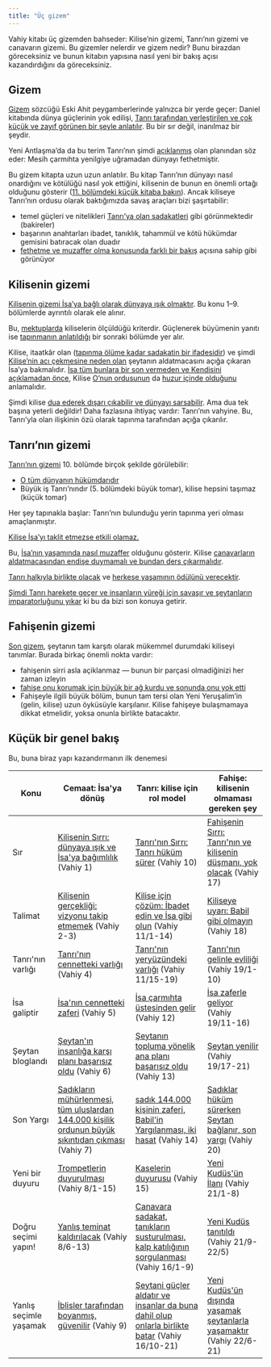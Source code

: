 ```yaml
---
title: "Üç gizem"
---
```



Vahiy kitabı üç gizemden bahseder: Kilise’nin gizemi, Tanrı’nın gizemi ve canavarın gizemi. Bu gizemler nelerdir ve gizem nedir? Bunu birazdan göreceksiniz ve bunun kitabın yapısına nasıl yeni bir bakış açısı kazandırdığını da göreceksiniz.


## Gizem

<a name="998e"></a>
[Gizem](https://www.bibleserver.com/search/NIV/mystery) sözcüğü Eski Ahit peygamberlerinde yalnızca bir yerde geçer: Daniel kitabında dünya güçlerinin yok edilişi, [Tanrı tarafından yerleştirilen ve çok küçük ve zayıf görünen bir şeyle anlatılır](../../../bible/daniel/expl/the-four-kingdoms-in-daniel). Bu bir sır değil, inanılmaz bir şeydir.

Yeni Antlaşma’da da bu terim Tanrı’nın şimdi [açıklanmış](https://www.bibleserver.com/TR/Koloseliler1%3A26) olan planından söz eder: Mesih çarmıhta yenilgiye uğramadan dünyayı fethetmiştir.

Bu gizem kitapta uzun uzun anlatılır. Bu kitap Tanrı’nın dünyayı nasıl onardığını ve kötülüğü nasıl yok ettiğini, kilisenin de bunun en önemli ortağı olduğunu gösterir ([11. bölümdeki küçük kitaba bakın](../../../content/scroll/expl/the-little-scroll)). Ancak kiliseye Tanrı’nın ordusu olarak baktığımızda savaş araçları bizi şaşırtabilir:

- temel güçleri ve nitelikleri [Tanrı’ya olan sadakatleri](https://www.bibleserver.com/TR/Vahiy14%3A4) gibi görünmektedir (bakireler)
- başarının anahtarları ibadet, tanıklık, tahammül ve kötü hükümdar gemisini batıracak olan duadır
- [fethetme ve muzaffer olma konusunda farklı bir bakış](../../../topics/hero/short/a-real-hero) açısına sahip gibi görünüyor



## Kilisenin gizemi

<a name="c36c"></a>
[Kilisenin gizemi İsa’ya bağlı olarak dünyaya ışık olmaktır](../../../content/letters/expl/the-angel-of-the-churches). Bu konu 1–9. bölümlerde ayrıntılı olarak ele alınır.

Bu, [mektuplarda](../../../content/letters/expl/the-letters-to-the-seven-churches) kiliselerin ölçüldüğü kriterdir. Güçlenerek büyümenin yanıtı ise [tapınmanın anlatıldığı](../../../content/worship/expl/worship-in-the-throne-room) bir sonraki bölümde yer alır.

Kilise, itaatkâr olan ([tapınma ölüme kadar sadakatin bir ifadesidir](../../../topics/power/short/worship)) ve şimdi [Kilise’nin acı çekmesine neden olan](https://www.bibleserver.com/TR/Vahiy6%3A9-11) şeytanın aldatmacasını açığa çıkaran İsa’ya bakmalıdır. [İsa tüm bunlara bir son vermeden ve Kendisini açıklamadan önce](https://www.bibleserver.com/TR/Vahiy6%3A12-17), Kilise [O’nun ordusunun](../../../content/army/expl/the-144000) da [huzur içinde olduğunu ](https://www.bibleserver.com/TR/Vahiy7%3A9-17)anlamalıdır.

Şimdi kilise [dua ederek dışarı çıkabilir ve dünyayı sarsabilir](../../../content/trumpets/expl/the-trumpets-in-revelation). Ama dua tek başına yeterli değildir! Daha fazlasına ihtiyaç vardır: Tanrı’nın vahyine. Bu, Tanrı’yla olan ilişkinin özü olarak tapınma tarafından açığa çıkarılır.


## Tanrı’nın gizemi

<a name="0775"></a>
[Tanrı’nın gizemi](https://www.bibleserver.com/TR/Vahiy10%3A7) 10. bölümde birçok şekilde görülebilir:

- [O tüm dünyanın hükümdarıdır](https://www.bibleserver.com/TR/Vahiy10%3A2)
- Büyük iş Tanrı’nındır (5. bölümdeki büyük tomar), kilise hepsini taşımaz (küçük tomar)


Her şey tapınakla başlar: Tanrı’nın bulunduğu yerin tapınma yeri olması amaçlanmıştır.

[Kilise İsa’yı taklit etmezse etkili olamaz.](../../../content/witnesses/expl/the-two-witnesses)

Bu, [İsa’nın yaşamında nasıl muzaffer](../../../content/jesus/expl/a-different-christmas-story) olduğunu gösterir. Kilise [canavarların aldatmacasından endişe duymamalı ve bundan ders çıkarmalıdır](../../../content/beasts/expl/the-nature-of-the-beast-in-the-book-of-revelation).

[Tanrı halkıyla birlikte olacak](https://www.bibleserver.com/TR/Vahiy14%3A1-5) ve [herkese yaşamının ödülünü verecektir](https://www.bibleserver.com/TR/Vahiy14%3A6-20).

[Şimdi Tanrı harekete geçer ve insanların yüreği için savaşır ve şeytanların imparatorluğunu yıkar](../../../content/bowls/expl/the-bowls-of-wrath) ki bu da bizi son konuya getirir.


## Fahişenin gizemi

<a name="3f69"></a>
[Son gizem](https://www.bibleserver.com/TR/Vahiy17%3A5), şeytanın tam karşıtı olarak mükemmel durumdaki kiliseyi tanımlar. Burada birkaç önemli nokta vardır:

- fahi̇şeni̇n sirri asla açiklanmaz — bunun bi̇r parçasi olmadiğinizi her zaman i̇zleyi̇n
- [fahişe onu korumak için büyük bir ağ kurdu ve sonunda onu yok etti](https://www.bibleserver.com/TR/Vahiy17)
- Fahişeyle ilgili büyük bölüm, bunun tam tersi olan Yeni Yeruşalim’in (gelin, kilise) uzun öyküsüyle karşılanır. Kilise fahişeye bulaşmamaya dikkat etmelidir, yoksa onunla birlikte batacaktır.



## Küçük bir genel bakış

<a name="fb24"></a>
Bu, buna biraz yapı kazandırmanın ilk denemesi


| Konu | Cemaat: İsa'ya dönüş | Tanrı: kilise için rol model | Fahişe: kilisenin olmaması gereken şey |
|------|----------------------|------------------------------|----------------------------------------|
| Sır | [Kilisenin Sırrı: dünyaya ışık ve İsa'ya bağımlılık](https://www.bibleserver.com/TR/Vahiy1) (Vahiy 1) | [Tanrı'nın Sırrı: Tanrı hüküm sürer](https://www.bibleserver.com/TR/Vahiy10) (Vahiy 10) | [Fahişenin Sırrı: Tanrı'nın ve kilisenin düşmanı, yok olacak](https://www.bibleserver.com/TR/Vahiy17) (Vahiy 17) |
| Talimat | [Kilisenin gerçekliği: vizyonu takip etmemek](https://www.bibleserver.com/TR/Vahiy2) (Vahiy 2-3) | [Kilise için çözüm: İbadet edin ve İsa gibi olun](https://www.bibleserver.com/TR/Vahiy11%2C1-14) (Vahiy 11/1-14) | [Kiliseye uyarı: Babil gibi olmayın](https://www.bibleserver.com/TR/Vahiy18) (Vahiy 18) |
| Tanrı'nın varlığı | [Tanrı'nın cennetteki varlığı](https://www.bibleserver.com/TR/Vahiy4) (Vahiy 4) | [Tanrı'nın yeryüzündeki varlığı](https://www.bibleserver.com/TR/Vahiy11%2C15-19) (Vahiy 11/15-19) | [Tanrı'nın gelinle evliliği](https://www.bibleserver.com/TR/Vahiy19%2C1-10) (Vahiy 19/1-10) |
| İsa galiptir | [İsa'nın cennetteki zaferi](https://www.bibleserver.com/TR/Vahiy5) (Vahiy 5) | [İsa çarmıhta üstesinden gelir](https://www.bibleserver.com/TR/Vahiy12) (Vahiy 12) | [İsa zaferle geliyor](https://www.bibleserver.com/TR/Vahiy19%2C11-16) (Vahiy 19/11-16) |
| Şeytan bloglandı | [Şeytan'ın insanlığa karşı planı başarısız oldu](https://www.bibleserver.com/TR/Vahiy6) (Vahiy 6) | [Şeytanın topluma yönelik ana planı başarısız oldu](https://www.bibleserver.com/TR/Vahiy13) (Vahiy 13) | [Şeytan yenilir](https://www.bibleserver.com/TR/Vahiy19%2C17-21) (Vahiy 19/17-21) |
| Son Yargı | [Sadıkların mühürlenmesi, tüm uluslardan 144.000 kişilik ordunun büyük sıkıntıdan çıkması](https://www.bibleserver.com/TR/Vahiy7) (Vahiy 7) | [sadık 144.000 kişinin zaferi, Babil'in Yargılanması, iki hasat](https://www.bibleserver.com/TR/Vahiy14) (Vahiy 14) | [Sadıklar hüküm sürerken Şeytan bağlanır, son yargı](https://www.bibleserver.com/TR/Vahiy20) (Vahiy 20) |
| Yeni bir duyuru | [Trompetlerin duyurulması](https://www.bibleserver.com/TR/Vahiy8%2C1-5) (Vahiy 8/1-15) | [Kaselerin duyurusu](https://www.bibleserver.com/TR/Vahiy15) (Vahiy 15) | [Yeni Kudüs'ün İlanı](https://www.bibleserver.com/TR/Vahiy21%2C1-8) (Vahiy 21/1-8) |
| Doğru seçimi yapın! | [Yanlış teminat kaldırılacak](https://www.bibleserver.com/TR/Vahiy8%2C6-13) (Vahiy 8/6-13) | [Canavara sadakat, tanıkların susturulması, kalp katılığının sorgulanması](https://www.bibleserver.com/TR/Vahiy16%2C1-9) (Vahiy 16/1-9) | [Yeni Kudüs tanıtıldı](https://www.bibleserver.com/TR/Vahiy21%2C9-20) (Vahiy 21/9-22/5) |
| Yanlış seçimle yaşamak | [İblisler tarafından boyanmış, güvenilir](https://www.bibleserver.com/TR/Vahiy9) (Vahiy 9) | [Şeytani güçler aldatır ve insanlar da buna dahil olup onlarla birlikte batar](https://www.bibleserver.com/TR/Vahiy16%2C10-21) (Vahiy 16/10-21) | [Yeni Kudüs'ün dışında yaşamak şeytanlarla yaşamaktır](https://www.bibleserver.com/TR/Vahiy22%2C6-21) (Vahiy 22/6-21) |






[](https://github.com/revelation-today/revelation-today/blob/main/exampleSite/content/docs/background/structure/expl/the-three-mysteries.tr.md)
